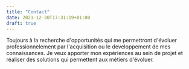 ```yaml
---
title: "Contact"
date: 2021-12-30T17:31:19+01:00
draft: true
---
```


Toujours à la recherche d'opportunités qui me permettront d'évoluer professionnelement par l'acquisition  ou le developpement de mes connaissances.
Je veux apporter mon expériences au sein de projet et réaliser des solutions qui permettent aux métiers d'évoluer.
